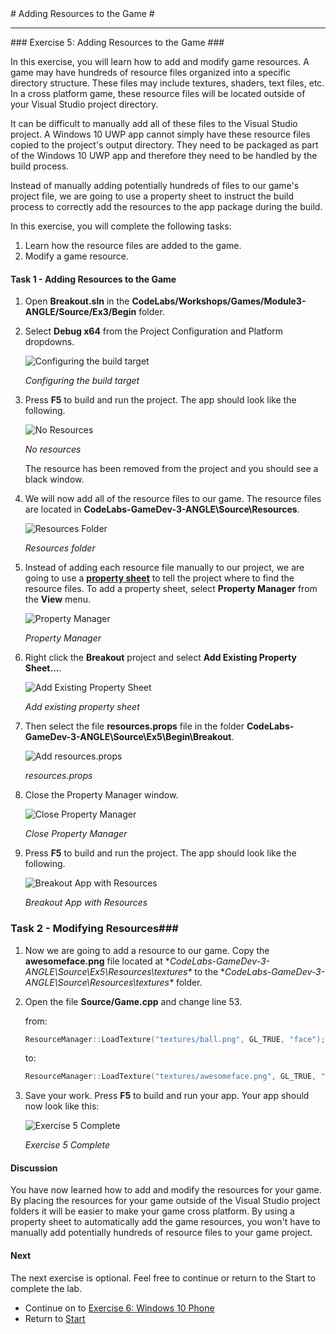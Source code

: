 ﻿<a name="HOLTop" />
# Adding Resources to the Game #

---


<a name="Exercise5" />
### Exercise 5: Adding Resources to the Game ###

In this exercise, you will learn how to add and modify game resources. A game may have hundreds of resource files organized into a specific directory structure.
These files may include textures, shaders, text files, etc. In a cross platform game, these resource files will be located outside of your Visual Studio project directory.

It can be difficult to manually add all of these files to the Visual Studio project. A Windows 10 UWP app cannot simply have these resource files copied to the project's output directory. They need to be packaged as part of the Windows 10 UWP app and therefore they need to be handled by the build process.

Instead of manually adding potentially hundreds of files to our game's project file, we are going to use a property sheet to instruct the build process to correctly add the resources to the app package during the build.

In this exercise, you will complete the following tasks:

1. Learn how the resource files are added to the game.
1. Modify a game resource.

#### Task 1 - Adding Resources to the Game ####

1. Open **Breakout.sln** in the **CodeLabs/Workshops/Games/Module3-ANGLE/Source/Ex3/Begin** folder.  

1. Select **Debug x64** from the Project Configuration and Platform dropdowns.

	![Configuring the build target](../../Images/ex2-debug-x64.PNG?raw=true "Configuring the build target")

	_Configuring the build target_

1. Press **F5** to build and run the project. The app should look like the following.

	![No Resources](../../Images/ex5-no-resources.png?raw=true "No Resources")

	_No resources_

    The resource has been removed from the project and you should see a black window.

1. We will now add all of the resource files to our game. The resource files are located in **CodeLabs-GameDev-3-ANGLE\Source\Resources**.

 	![Resources Folder](../../Images/ex5-resources-folder.png?raw=true "Resources Folder")

	_Resources folder_

1. Instead of adding each resource file manually to our project, we are going to use a **[property sheet](./Begin/Breakout/resources.props)** to tell the project where to find the resource files. To add a property sheet, select **Property Manager** from the **View** menu.

	![Property Manager](../../Images/ex5-property-manager.png?raw=true "Property Manager")

	_Property Manager_

1. Right click the **Breakout** project and select **Add Existing Property Sheet...**.

	![Add Existing Property Sheet](../../Images/ex5-property-manager.png?raw=true "Add Existing Property Sheet")

	_Add existing property sheet_

1. Then select the file **resources.props** file in the folder **CodeLabs-GameDev-3-ANGLE\Source\Ex5\Begin\Breakout**.

	![Add resources.props](../../Images/ex5-resourceprops.png?raw=true "resources.props")

	_resources.props_

1. Close the Property Manager window.

	![Close Property Manager](../../Images/ex5-close-property-manager.png?raw=true "Close Property Manager")

	_Close Property Manager_

1. Press **F5** to build and run the project. The app should look like the following.

	![Breakout App with Resources](../../Images/ex4-breakout-app-input.png?raw=true "Breakout App with Resources")

	_Breakout App with Resources_

### Task 2 - Modifying Resources###

1. Now we are going to add a resource to our game. Copy the **awesomeface.png** file located at **CodeLabs-GameDev-3-ANGLE\Source\Ex5\Resources\textures\** to the **CodeLabs-GameDev-3-ANGLE\Source\Resources\textures\** folder.

1. Open the file **Source/Game.cpp** and change line 53.

	from:

	````C++
	ResourceManager::LoadTexture("textures/ball.png", GL_TRUE, "face");
	````

	to:

	````C++
	ResourceManager::LoadTexture("textures/awesomeface.png", GL_TRUE, "face");
	````

1. Save your work. Press **F5** to build and run your app. Your app should now look like this:

	![Exercise 5 Complete](../../Images/ex5-end.png?raw=true "Ex5 Complete")

	_Exercise 5 Complete_

#### Discussion ####

You have now learned how to add and modify the resources for your game. By placing the resources for your game outside of the Visual Studio project folders it will be easier to make your game cross platform. By using a property sheet to automatically add the game resources, you won't have to manually add potentially
hundreds of resource files to your game project.


#### Next ####

The next exercise is optional. Feel free to continue or return to the Start to complete the lab.

- Continue on to [Exercise 6: Windows 10 Phone](../../Source/Ex6/README.md)
- Return to [Start](../../README.md)
